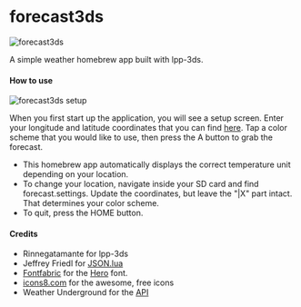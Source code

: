 # forecast3ds

![forecast3ds](https://github.com/sereneblue/forecast3ds/raw/master/forecast3ds.gif)

A simple weather homebrew app built with lpp-3ds.

#### How to use

![forecast3ds setup](https://github.com/sereneblue/forecast3ds/raw/master/setup.bmp)

When you first start up the application, you will see a setup screen. Enter your longitude and latitude coordinates that you can find [here](http://www.latlong.net/). Tap a color scheme that you would like to use, then press the A button to grab the forecast.

* This homebrew app automatically displays the correct temperature unit depending on your location.
* To change your location, navigate inside your SD card and find forecast.settings. Update the coordinates, but leave the "|X" part intact. That determines your color scheme.
* To quit, press the HOME button.

#### Credits

* Rinnegatamante for lpp-3ds
* Jeffrey Friedl for [JSON.lua](http://regex.info/blog/lua/json)
* [Fontfabric](http://www.fontfabric.com/) for the [Hero](http://www.fontfabric.com/hero-free-font/) font.
* [icons8.com](https://icons8.com) for the awesome, free icons
* Weather Underground for the [API](https://www.wunderground.com/weather/api)
